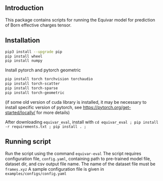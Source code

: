 ## Introduction

This package contains scripts for running the Equivar model for prediction of Born effective charges tensor.

## Installation

```sh
pip3 install --upgrade pip
pip install wheel
pip install numpy
```

Install pytorch and pytorch geometric
```sh
pip install torch torchvision torchaudio
pip install torch-scatter
pip install torch-sparse
pip install torch-geometric
```
(if some old version of cuda library is installed, it may be necessary to install specific version of pytorch, see https://pytorch.org/get-started/locally/ for more details)

After downloading `equivar_eval`, install with
`cd equivar_eval ; pip install -r requirements.txt ; pip install . ;`


## Running script
Run the script using the command `equivar-eval`
The script requires configuration file, `config.yaml`, containing path to pre-trained model file, dataset dir, and csv output file name. 
The name of the dataset file must be `frames.xyz`
A sample configuration file is given in `examples/configs/config.yaml`
